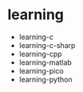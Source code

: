 # learning

- learning-c
- learning-c-sharp
- learning-cpp
- learning-matlab
- learning-pico
- learning-python